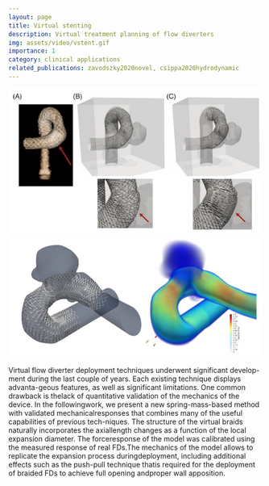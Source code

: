 ```yaml
---
layout: page
title: Virtual stenting
description: Virtual treatment planning of flow diverters
img: assets/video/vstent.gif
importance: 1
category: clinical applications
related_publications: zavodszky2020novel, csippa2020hydrodynamic
---
```



![virtual stent deployment.](/assets/img/projects/virtual_stent.jpg)
![Stented CFD](/assets/img/projects/virtual_stent2.jpg)

Virtual flow diverter deployment techniques underwent significant develop-ment during the last couple of years. Each existing technique displays advanta-geous features, as well as significant limitations. One common drawback is thelack of quantitative validation of the mechanics of the device. In the followingwork, we present a new spring-mass-based method with validated mechanicalresponses that combines many of the useful capabilities of previous tech-niques. The structure of the virtual braids naturally incorporates the axiallength changes as a function of the local expansion diameter. The forceresponse of the model was calibrated using the measured response of real FDs.The mechanics of the model allows to replicate the expansion process duringdeployment, including additional effects such as the push-pull technique thatis required for the deployment of braided FDs to achieve full opening andproper wall apposition. 
